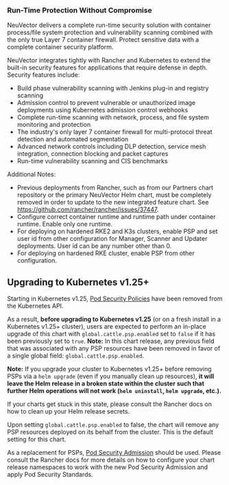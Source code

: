 ### Run-Time Protection Without Compromise

NeuVector delivers a complete run-time security solution with container process/file system protection and vulnerability scanning combined with the only true Layer 7 container firewall. Protect sensitive data with a complete container security platform.

NeuVector integrates tightly with Rancher and Kubernetes to extend the built-in security features for applications that require defense in depth. Security features include:

+ Build phase vulnerability scanning with Jenkins plug-in and registry scanning
+ Admission control to prevent vulnerable or unauthorized image deployments using Kubernetes admission control webhooks
+ Complete run-time scanning with network, process, and file system monitoring and protection
+ The industry's only layer 7 container firewall for multi-protocol threat detection and automated segmentation
+ Advanced network controls including DLP detection, service mesh integration, connection blocking and packet captures
+ Run-time vulnerability scanning and CIS benchmarks

Additional Notes:
+ Previous deployments from Rancher, such as from our Partners chart repository or the primary NeuVector Helm chart, must be completely removed in order to update to the new integrated feature chart. See https://github.com/rancher/rancher/issues/37447.
+ Configure correct container runtime and runtime path under container runtime. Enable only one runtime.
+ For deploying on hardened RKE2 and K3s clusters, enable PSP and set user id from other configuration for Manager, Scanner and Updater deployments. User id can be any number other than 0.
+ For deploying on hardened RKE cluster, enable PSP from other configuration.

## Upgrading to Kubernetes v1.25+

Starting in Kubernetes v1.25, [Pod Security Policies](https://kubernetes.io/docs/concepts/security/pod-security-policy/) have been removed from the Kubernetes API.

As a result, **before upgrading to Kubernetes v1.25** (or on a fresh install in a Kubernetes v1.25+ cluster), users are expected to perform an in-place upgrade of this chart with `global.cattle.psp.enabled` set to `false` if it has been previously set to `true`.
 **Note:**
 In this chart release, any previous field that was associated with any PSP resources have been removed in favor of a single global field: `global.cattle.psp.enabled`.

 **Note:**
 If you upgrade your cluster to Kubernetes v1.25+ before removing PSPs via a `helm upgrade` (even if you manually clean up resources), **it will leave the Helm release in a broken state within the cluster such that further Helm operations will not work (`helm uninstall`, `helm upgrade`, etc.).**

 If your charts get stuck in this state, please consult the Rancher docs on how to clean up your Helm release secrets.

Upon setting `global.cattle.psp.enabled` to false, the chart will remove any PSP resources deployed on its behalf from the cluster. This is the default setting for this chart.

As a replacement for PSPs, [Pod Security Admission](https://kubernetes.io/docs/concepts/security/pod-security-admission/) should be used. Please consult the Rancher docs for more details on how to configure your chart release namespaces to work with the new Pod Security Admission and apply Pod Security Standards.
